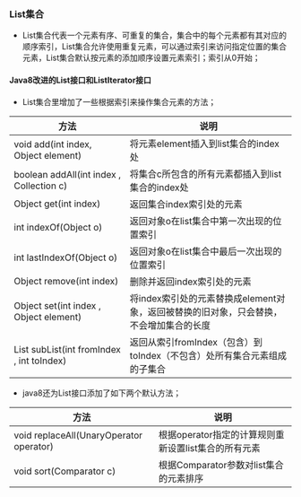 ### List集合
+ List集合代表一个元素有序、可重复的集合，集合中的每个元素都有其对应的顺序索引，List集合允许使用重复元素，可以通过索引来访问指定位置的集合元素，List集合默认按元素的添加顺序设置元素索引；索引从0开始；
#### Java8改进的List接口和ListIterator接口
+ List集合里增加了一些根据索引来操作集合元素的方法；

|方法|说明|
|------|------|
|void add(int index, Object element)|将元素element插入到list集合的index处|
|boolean addAll(int index , Collection c)|将集合c所包含的所有元素都插入到list集合的index处|
|Object get(int index)|返回集合index索引处的元素|
|int indexOf(Object o)|返回对象o在list集合中第一次出现的位置索引|
|int lastIndexOf(Object o)|返回对象o在list集合中最后一次出现的位置索引|
|Object  remove(int index)|删除并返回index索引处的元素|
|Object set(int index , Object element)|将index索引处的元素替换成element对象，返回被替换的旧对象，只会替换，不会增加集合的长度|
|List subList(int fromIndex , int toIndex)|返回从索引fromIndex（包含）到toIndex（不包含）处所有集合元素组成的子集合|

+ java8还为List接口添加了如下两个默认方法；

|方法|说明|
|------|------|
|void replaceAll(UnaryOperator operator)|根据operator指定的计算规则重新设置list集合的所有元素|
|void sort(Comparator c)|根据Comparator参数对list集合的元素排序|

